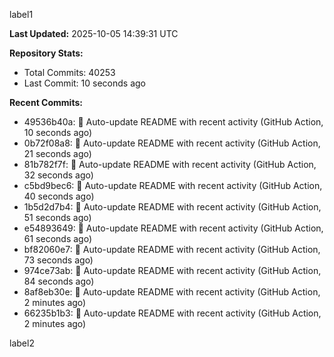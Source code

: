 
label1 
<!-- ACTIVITY_START -->
**Last Updated:** 2025-10-05 14:39:31 UTC

**Repository Stats:**
- Total Commits: 40253
- Last Commit: 10 seconds ago

**Recent Commits:**
- 49536b40a: 🤖 Auto-update README with recent activity (GitHub Action, 10 seconds ago)
- 0b72f08a8: 🤖 Auto-update README with recent activity (GitHub Action, 21 seconds ago)
- 81b782f7f: 🤖 Auto-update README with recent activity (GitHub Action, 32 seconds ago)
- c5bd9bec6: 🤖 Auto-update README with recent activity (GitHub Action, 40 seconds ago)
- 1b5d2d7b4: 🤖 Auto-update README with recent activity (GitHub Action, 51 seconds ago)
- e54893649: 🤖 Auto-update README with recent activity (GitHub Action, 61 seconds ago)
- bf82060e7: 🤖 Auto-update README with recent activity (GitHub Action, 73 seconds ago)
- 974ce73ab: 🤖 Auto-update README with recent activity (GitHub Action, 84 seconds ago)
- 8af8eb30e: 🤖 Auto-update README with recent activity (GitHub Action, 2 minutes ago)
- 66235b1b3: 🤖 Auto-update README with recent activity (GitHub Action, 2 minutes ago)
<!-- ACTIVITY_END -->

label2
